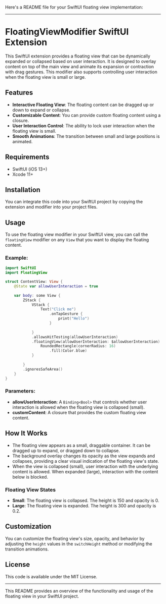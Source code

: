 Here's a README file for your SwiftUI floating view implementation:

---

# FloatingViewModifier SwiftUI Extension

This SwiftUI extension provides a floating view that can be dynamically expanded or collapsed based on user interaction. It is designed to overlay content on top of the main view and animate its expansion or contraction with drag gestures. This modifier also supports controlling user interaction when the floating view is small or large.

## Features

- **Interactive Floating View**: The floating content can be dragged up or down to expand or collapse.
- **Customizable Content**: You can provide custom floating content using a closure.
- **User Interaction Control**: The ability to lock user interaction when the floating view is small.
- **Smooth Animations**: The transition between small and large positions is animated.

## Requirements

- SwiftUI (iOS 13+)
- Xcode 11+

## Installation

You can integrate this code into your SwiftUI project by copying the extension and modifier into your project files.

## Usage

To use the floating view modifier in your SwiftUI view, you can call the `floatingView` modifier on any `View` that you want to display the floating content.

### Example:

```swift
import SwiftUI
import FloatingView

struct ContentView: View {
    @State var allowUserInteraction = true
    
    var body: some View {
        ZStack {
            VStack {
                Text("Click me")
                    .onTapGesture {
                        print("Hello")
                    }
                
            }
            .allowsHitTesting(allowUserInteraction)
            .floatingView(allowUserInteraction: $allowUserInteraction) {
                RoundedRectangle(cornerRadius: 16)
                    .fill(Color.blue)
            }
            
        }
        .ignoresSafeArea()
    }
}
```

### Parameters:
- **allowUserInteraction**: A `Binding<Bool>` that controls whether user interaction is allowed when the floating view is collapsed (small).
- **customContent**: A closure that provides the custom floating view content.

## How It Works

- The floating view appears as a small, draggable container. It can be dragged up to expand, or dragged down to collapse.
- The background overlay changes its opacity as the view expands and collapses, providing a clear visual indication of the floating view's state.
- When the view is collapsed (small), user interaction with the underlying content is allowed. When expanded (large), interaction with the content below is blocked.

### Floating View States
- **Small**: The floating view is collapsed. The height is 150 and opacity is 0.
- **Large**: The floating view is expanded. The height is 300 and opacity is 0.2.

## Customization

You can customize the floating view's size, opacity, and behavior by adjusting the `height` values in the `switchHeight` method or modifying the transition animations.

## License

This code is available under the MIT License.

---

This README provides an overview of the functionality and usage of the floating view in your SwiftUI project.

